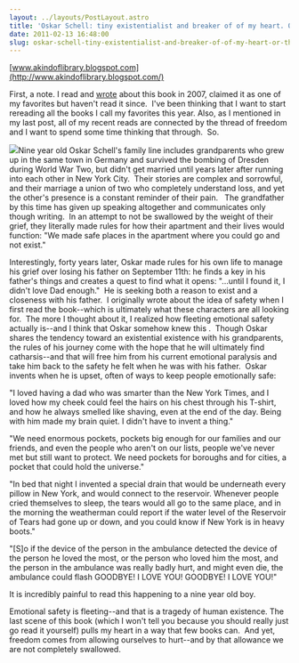 ```yaml
---
layout: ../layouts/PostLayout.astro
title: 'Oskar Schell: tiny existentialist and breaker of of my heart. Or, there is no freedom from feeling.'
date: 2011-02-13 16:48:00
slug: oskar-schell-tiny-existentialist-and-breaker-of-of-my-heart-or-there-is-no-freedom-from-feeling
---
```


[www.akindoflibrary.blogspot.com](http://www.akindoflibrary.blogspot.com/)

First, a note. I read and [wrote](http://akindoflibrary.blogspot.com/2007/07/safety.html) about this book in 2007, claimed it as one of my favorites but haven't read it since.  I've been thinking that I want to start rereading all the books I call my favorites this year. Also, as I mentioned in my last post, all of my recent reads are connected by the thread of freedom and I want to spend some time thinking that through.  So.

[![](http://blog.movieset.com/wp-content/uploads/2010/08/extremely-loud-incredibly-close1.jpg)](http://blog.movieset.com/wp-content/uploads/2010/08/extremely-loud-incredibly-close1.jpg)Nine year old Oskar Schell's family line includes grandparents who grew up in the same town in Germany and survived the bombing of Dresden during World War Two, but didn't get married until years later after running into each other in New York City.  Their stories are complex and sorrowful, and their marriage a union of two who completely understand loss, and yet the other's presence is a constant reminder of their pain.   The grandfather by this time has given up speaking altogether and communicates only though writing.  In an attempt to not be swallowed by the weight of their grief, they literally made rules for how their apartment and their lives would function: "We made safe places in the apartment where you could go and not exist."

Interestingly, forty years later, Oskar made rules for his own life to manage his grief over losing his father on September 11th: he finds a key in his father's things and creates a quest to find what it opens: "...until I found it, I didn't love Dad enough."  He is seeking both a reason to exist and a closeness with his father.  I originally wrote about the idea of safety when I first read the book--which is ultimately what these characters are all looking for.  The more I thought about it, I realized how fleeting emotional safety actually is--and I think that Oskar somehow knew this .  Though Oskar shares the tendency toward an existential existence with his grandparents, the rules of his journey come with the hope that he will ultimately find catharsis--and that will free him from his current emotional paralysis and take him back to the safety he felt when he was with his father.  Oskar invents when he is upset, often of ways to keep people emotionally safe:

"I loved having a dad who was smarter than the New York Times, and I loved how my cheek could feel the hairs on his chest through his T-shirt, and how he always smelled like shaving, even at the end of the day. Being with him made my brain quiet. I didn't have to invent a thing."

"We need enormous pockets, pockets big enough for our families and our friends, and even the people who aren't on our lists, people we've never met but still want to protect. We need pockets for boroughs and for cities, a pocket that could hold the universe."

"In bed that night I invented a special drain that would be underneath every pillow in New York, and would connect to the reservoir. Whenever people cried themselves to sleep, the tears would all go to the same place, and in the morning the weatherman could report if the water level of the Reservoir of Tears had gone up or down, and you could know if New York is in heavy boots."

"\[S\]o if the device of the person in the ambulance detected the device of the person he loved the most, or the person who loved him the most, and the person in the ambulance was really badly hurt, and might even die, the ambulance could flash GOODBYE! I LOVE YOU! GOODBYE! I LOVE YOU!"

It is incredibly painful to read this happening to a nine year old boy.

Emotional safety is fleeting--and that is a tragedy of human existence. The last scene of this book (which I won't tell you because you should really just go read it yourself) pulls my heart in a way that few books can.  And yet, freedom comes from allowing ourselves to hurt--and by that allowance we are not completely swallowed.
